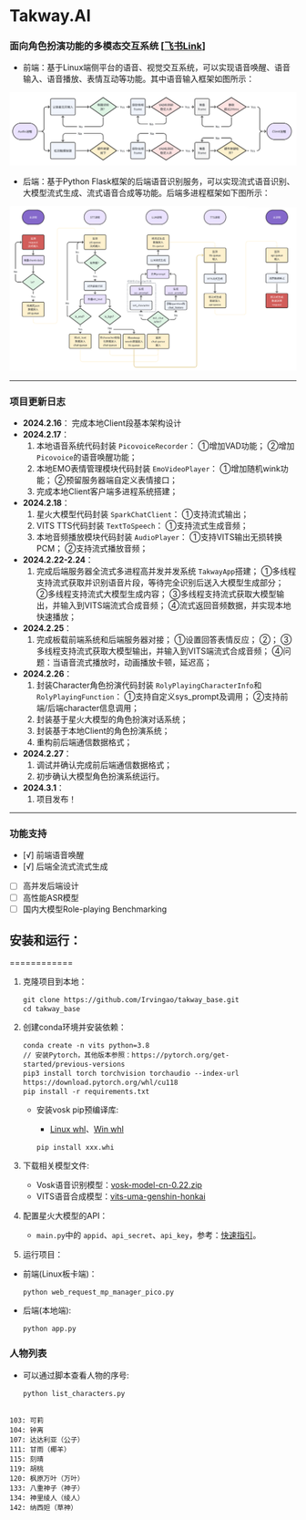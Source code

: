 Takway.AI
=========

### 面向角色扮演功能的多模态交互系统 [[飞书Link](https://lleeei6t29.feishu.cn/docx/BzVWd57K9oyVSixhTamcv4tSnHf)]

- 前端：基于Linux端侧平台的语音、视觉交互系统，可以实现语音唤醒、语音输入、语音播放、表情互动等功能。其中语音输入框架如图所示：

![前端](docs/images/frontend-audio-pipeline.png)

- 后端：基于Python Flask框架的后端语音识别服务，可以实现流式语音识别、大模型流式生成、流式语音合成等功能。后端多进程框架如下图所示：

![后端](docs/images/backend-framework.png)

---

### 项目更新日志

- **2024.2.16**：
  完成本地Client段基本架构设计
- **2024.2.17**：
  1. 本地语音系统代码封装 `PicovoiceRecorder`：
     ①增加VAD功能；
     ②增加 `Picovoice`的语音唤醒功能；
  2. 本地EMO表情管理模块代码封装 `EmoVideoPlayer`：
     ①增加随机wink功能；
     ②预留服务器端自定义表情接口；
  3. 完成本地Client客户端多进程系统搭建；
- **2024.2.18**：
  1. 星火大模型代码封装 `SparkChatClient`：
     ①支持流式输出；
  2. VITS TTS代码封装 `TextToSpeech`：
     ①支持流式生成音频；
  3. 本地音频播放模块代码封装 `AudioPlayer`：
     ①支持VITS输出无损转换PCM；
     ②支持流式播放音频；
- **2024.2.22-2.24**：
  1. 完成后端服务器全流式多进程高并发并发系统 `TakwayApp`搭建；
     ①多线程支持流式获取并识别语音片段，等待完全识别后送入大模型生成部分；
     ②多线程支持流式大模型生成内容；
     ③多线程支持流式获取大模型输出，并输入到VITS端流式合成音频；
     ④流式返回音频数据，并实现本地快速播放；
- **2024.2.25**：
  1. 完成板载前端系统和后端服务器对接；
     ①设置回答表情反应；
     ②；
     ③多线程支持流式获取大模型输出，并输入到VITS端流式合成音频；
     ④问题：当语音流式播放时，动画播放卡顿，延迟高；
- **2024.2.26**：
  1. 封装Character角色扮演代码封装 `RolyPlayingCharacterInfo`和 `RolyPlayingFunction`：
     ①支持自定义sys_prompt及调用；
     ②支持前端/后端character信息调用；
  2. 封装基于星火大模型的角色扮演对话系统；
  3. 封装基于本地Client的角色扮演系统；
  4. 重构前后端通信数据格式；
- **2024.2.27**：
  1. 调试并确认完成前后端通信数据格式；
  2. 初步确认大模型角色扮演系统运行。
- **2024.3.1**：
  1. 项目发布！

---

### 功能支持

- [√] 前端语音唤醒
- [√] 后端全流式流式生成

- [ ] 高并发后端设计
- [ ] 高性能ASR模型
- [ ] 国内大模型Role-playing Benchmarking

## 安装和运行：

============

1. 克隆项目到本地：

   ```
   git clone https://github.com/Irvingao/takway_base.git
   cd takway_base
   ```
2. 创建conda环境并安装依赖：

   ```
   conda create -n vits python=3.8
   // 安装Pytorch，其他版本参照：https://pytorch.org/get-started/previous-versions
   pip3 install torch torchvision torchaudio --index-url https://download.pytorch.org/whl/cu118 
   pip install -r requirements.txt
   ```

   - 安装vosk pip预编译库:

     - [Linux whl](https://github.com/alphacep/vosk-api/releases/download/v0.3.45/vosk-0.3.45-py3-none-linux_x86_64.whl)、[Win whl](https://github.com/alphacep/vosk-api/releases/download/v0.3.45/vosk-0.3.45-py3-none-win_amd64.whl)

     ```
     pip install xxx.whi
     ```
3. 下载相关模型文件:

   - Vosk语音识别模型：[vosk-model-cn-0.22.zip](https://alphacephei.com/vosk/models/vosk-model-cn-0.22.zip)
   - VITS语音合成模型：[vits-uma-genshin-honkai](https://huggingface.co/spaces/zomehwh/vits-uma-genshin-honkai/tree/main)
4. 配置星火大模型的API：

   - `main.py`中的 `appid`、`api_secret`、`api_key`，参考：[快速指引](https://www.xfyun.cn/doc/platform/quickguide.html#%E7%AC%AC%E4%B8%80%E6%AD%A5-%E6%B3%A8%E5%86%8C%E6%88%90%E4%B8%BA%E5%BC%80%E5%8F%91%E8%80%85)。
5. 运行项目：

- 前端(Linux板卡端)：
  ```
  python web_request_mp_manager_pico.py
  ```
- 后端(本地端):
  ```
  python app.py
  ```

### 人物列表

- 可以通过脚本查看人物的序号:
  ```
  python list_characters.py
  ```

```

103: 可莉
104: 钟离
107: 达达利亚（公子）
111: 甘雨（椰羊）
115: 刻晴
119: 胡桃
120: 枫原万叶（万叶）
133: 八重神子（神子）
134: 神里绫人（绫人）
142: 纳西妲（草神）
```
